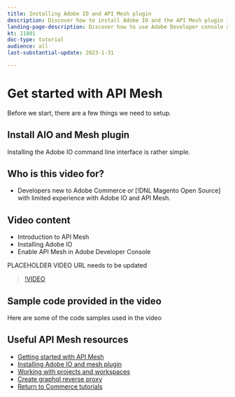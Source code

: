 ```yaml
---
title: Installing Adobe IO and API Mesh plugin
description: Discover how to install Adobe IO and the API Mesh plugin in the Adobe Developer Console
landing-page-description: Discover how to use Adobe Developer console and install the Adobe IO with API Mesh plugin.
kt: 11801
doc-type: tutorial
audience: all
last-substantial-update: 2023-1-31

---
```


# Get started with API Mesh

Before we start, there are a few things we need to setup. 

## Install AIO and Mesh plugin

Installing the Adobe IO command line interface is rather simple. 

## Who is this video for?

* Developers new to Adobe Commerce or [!DNL Magento Open Source] with limited experience with Adobe IO and API Mesh.

## Video content

* Introduction to API Mesh
* Installing Adobe IO
* Enable API Mesh in Adobe Developer Console

PLACEHOLDER VIDEO URL needs to be updated
>[!VIDEO](https://video.tv.adobe.com/v/123456789)

## Sample code provided in the video

Here are some of the code samples used in the video

## Useful API Mesh resources

* [Getting started with API Mesh](./getting-started-api-mesh.md)
* [Installing Adobe IO and mesh plugin](./installing-aio-mesh-plugin.md)
* [Working with projects and workspaces](./aio-projects-workspaces.md)
* [Create graphql reverse proxy](./graphql-reverse-proxy.md)
* [Return to Commerce tutorials](https://experienceleague.adobe.com/docs/commerce-learn/tutorials/overview.html)
